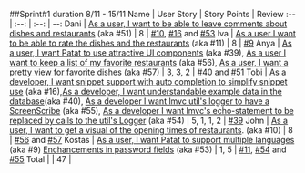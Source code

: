 ##Sprint#1 duration 8/11 - 15/11
Name | User Story | Story Points | Review
:-- | :--: | :--: | --:
Dani | [As a user, I want to be able to leave comments about dishes and restaurants](https://github.com/SEP007/lmvc-patat/issues/51) (aka #51)  | 8 | [#10](https://github.com/SEP007/lmvc-patat/issues/10), [#16](https://github.com/SEP007/lmvc-patat/issues/16) and [#53](https://github.com/SEP007/lmvc-patat/issues/53)
Iva | [As a user I want to be able to rate the dishes and the restaurants](https://github.com/SEP007/lmvc-patat/issues/11) (aka #11) | 8 | [#9](https://github.com/SEP007/lmvc-patat/issues/9)
Anya | [As a user, I want Patat to use attractive UI components](https://github.com/SEP007/lmvc-patat/issues/39) (aka #39), [As a user I want to keep a list of my favorite restaurants](https://github.com/SEP007/lmvc-patat/issues/56) (aka #56), [As a user, I want a pretty view for favorite dishes](https://github.com/SEP007/lmvc-patat/issues/57) (aka #57)  | 3, 3, 2 |  [#40](https://github.com/SEP007/lmvc-patat/issues/40) and [#51]((https://github.com/SEP007/lmvc-patat/issues/51))
Tobi | [As a developer, I want snippet support with auto completion to simplify snippet use](https://github.com/SEP007/lmvc-patat/issues/16) (aka #16),[As a developer, I want understandable example data in the database](https://github.com/SEP007/lmvc-patat/issues/40)(aka #40), [As a developer I want lmvc util's logger to have a ScreenScribe](https://github.com/SEP007/lmvc-patat/issues/55) (aka #55), [As a developer I want lmvc's echo-statement to be replaced by calls to the util's Logger](https://github.com/SEP007/lmvc-patat/issues/54) (aka #54)  | 5, 1, 1, 2 |  [#39](https://github.com/SEP007/lmvc-patat/issues/39)
John | [As a user, I want to get a visual of the opening times of restaurants](https://github.com/SEP007/lmvc-patat/issues/10). (aka #10) | 8 | [#56](https://github.com/SEP007/lmvc-patat/issues/56) and [#57](https://github.com/SEP007/lmvc-patat/issues/57)
Kostas | [As a user, I want Patat to support multiple languages](https://github.com/SEP007/lmvc-patat/issues/9) (aka #9) [Enchancements in password fields](https://github.com/SEP007/lmvc-patat/issues/53) (aka #53)  | 1, 5 | [#11](https://github.com/SEP007/lmvc-patat/issues/11), [#54](https://github.com/SEP007/lmvc-patat/issues/54) and [#55](https://github.com/SEP007/lmvc-patat/issues/55)
Total | | 47 |
